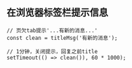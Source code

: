 <!--
 * @file: 在浏览器标签栏提示信息
 * @author: yili109@outlook.com
-->

## 在浏览器标签栏提示信息

```
// 页欠tab提示'...有新的消息...'
const clean = titleMsg('有新的消息');

// 1分钟，关闭提示，回复之前title
setTimeout(() => clean()), 60 * 1000);
```
